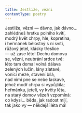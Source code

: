 ```yaml
---
title: Jestliže, vězni
contentType: poetry
---
```


<section>

Jestliže, vězni — dávno, jak dávno…  
zahlédneš hrstku polního kvítí,  
modrý květ chrpy, hle, kopretina,  
i heřmánek bělostný s ní svítí,  
růžový jetel, klásky třeslice  
— už zase léto! Dechu domova  
se, vězni, neubrání srdce tvé:  
léto tam doma! volná dálava  
zelených lučin, lány zlatavé,  
vonící meze, stavení bílá,  
nad nimi pne se nebe laskavé,  
jehož modř chrpa si vypůjčila;  
heřmánku, jeteli, vy květy léta,  
na starý domov vězeň vzpomíná:  
co kdysi… běda, jak radost míjí,  
tak jako vy — někdejší léta má!

</section>
